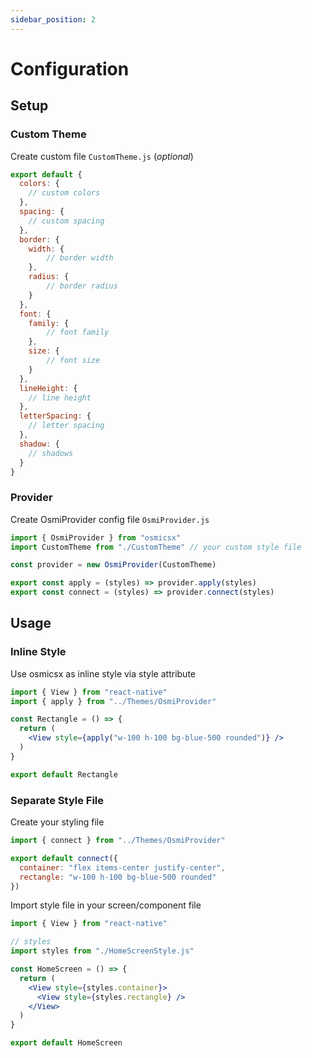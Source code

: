 ```yaml
---
sidebar_position: 2
---
```


# Configuration

## Setup

### Custom Theme
Create custom file `CustomTheme.js` (_optional_)
```javascript
export default {
  colors: {
    // custom colors
  },
  spacing: {
    // custom spacing
  },
  border: {
    width: {
	    // border width
    },
    radius: {
	    // border radius
    }
  },
  font: {
    family: {
	    // font family
    },
    size: {
	    // font size
    }
  },
  lineHeight: {
    // line height
  },
  letterSpacing: {
    // letter spacing
  },
  shadow: {
    // shadows
  }
}
```

### Provider
Create OsmiProvider config file `OsmiProvider.js`
```javascript
import { OsmiProvider } from "osmicsx"
import CustomTheme from "./CustomTheme" // your custom style file

const provider = new OsmiProvider(CustomTheme)

export const apply = (styles) => provider.apply(styles)
export const connect = (styles) => provider.connect(styles)
```

## Usage

### Inline Style
Use osmicsx as inline style via style attribute
```jsx harmony
import { View } from "react-native"
import { apply } from "../Themes/OsmiProvider"

const Rectangle = () => {
  return (
    <View style={apply("w-100 h-100 bg-blue-500 rounded")} />
  )
}

export default Rectangle
```

### Separate Style File
Create your styling file
```jsx harmony
import { connect } from "../Themes/OsmiProvider"

export default connect({
  container: "flex items-center justify-center",
  rectangle: "w-100 h-100 bg-blue-500 rounded"
})
```

Import style file in your screen/component file
```jsx harmony
import { View } from "react-native"

// styles
import styles from "./HomeScreenStyle.js"

const HomeScreen = () => {
  return (
    <View style={styles.container}>
      <View style={styles.rectangle} />
    </View>
  )
}

export default HomeScreen
```